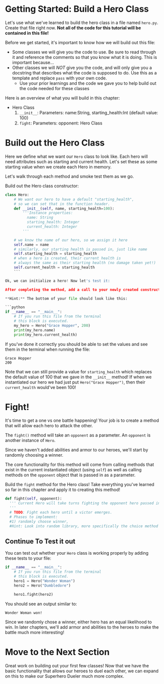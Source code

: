 # Getting Started: Build a Hero Class

Let's use what we've learned to build the hero class in a file named `hero.py`. Create that file right now. **Not all of the code for this tutorial will be contained in this file!**

Before we get started, it's important to know how we will build out this file:

- Some classes we will give you the code to use. Be sure to read through it and reference the comments so that you know what it is doing. This is important because...
- Other classes we will _NOT_ give you the code, and will only give you a docstring that describes what the code is supposed to do. Use this as a template and replace `pass` with your own code.
    - Use your prior learnings and the code we gave you to help build out the code needed for these classes

Here is an overview of what you will build in this chapter:

* Hero Class
  1. `__init__`: Parameters: name:String, starting_health:Int (default value: 100)
  2. `fight`: Parameters: opponent: Hero Class  


# Build out the Hero Class
Here we define what we want our `Hero` class to look like. Each hero will need attributes such as starting and current health. Let's set these as some starting value when we create each Hero in memory.

Let's walk through each method and smoke test them as we go.

Build out the Hero class constructor:

```python
class Hero:
    # We want our hero to have a default "starting_health",
    # so we can set that in the function header.
    def __init__(self, name, starting_health=100):
        '''Instance properties:
          name: String
          starting_health: Integer
          current_health: Integer
        '''

    # we know the name of our hero, so we assign it here
    self.name = name
    # similarly, our starting health is passed in, just like name
    self.starting_health = starting_health
    # when a hero is created, their current health is
    # always the same as their starting health (no damage taken yet!)
    self.current_health = starting_health
    ```

Ok, we can initialize a hero! Now let's test it:

After completing the method, add a call to your newly created constructor at the bottom of the file. This will let you test what you just did.

**Hint:** The bottom of your file should look like this:

```python
if __name__ == "__main__":
    # If you run this file from the terminal
    # this block is executed.
    my_hero = Hero("Grace Hopper", 200)
    print(my_hero.name)
    print(my_hero.current_health)
```

If you've done it correctly you should be able to set the values and see them in the terminal when running the file:

```
Grace Hopper
200
```

Note that we can still provide a value for `starting_health` which replaces the default value of 100 that we gave in the `__init__` method! If when we instantiated our hero we had just put `Hero("Grace Hopper")`, then their `current_health` would've been 100!


# Fight!

It's time to get a one vs one battle happening! Your job is to create a method that will allow each hero to attack the other.

The `fight()` method will take an `opponent` as a parameter. An `opponent` is another instance of `Hero`.

Since we haven't added abilities and armor to our heroes, we'll start by randomly choosing a winner.


The core functionality for this method will come from calling methods that exist in the current instantiated object (using `self`) as well as calling methods on the `opponent` object that is passed in as a parameter.

Build the `fight` method for the Hero class! Take everything you've learned so far in this chapter and apply it to creating this method!

```python
def fight(self, opponent):
  ''' Current Hero will take turns fighting the opponent hero passed in.
  '''
  # TODO: Fight each hero until a victor emerges.
  # Phases to implement:
  #1) randomly choose winner,
  #Hint: Look into random library, more specifically the choice method
```

## Continue To Test it out

You can test out whether your `Hero` class is working properly by adding these tests to your file:

```python
if __name__ == "__main__":
    # If you run this file from the terminal
    # this block is executed.
    hero1 = Hero("Wonder Woman")
    hero2 = Hero("Dumbledore")

    hero1.fight(hero2)
```

You should see an output similar to:

```
Wonder Woman won!
```

Since we randomly chose a winner, either hero has an equal likelihood to win. In later chapters, we'll add armor and abilities to the heroes to make the battle much more interesting!

# Move to the Next Section

Great work on building out your first few classes! Now that we have the basic functionality that allows our heroes to duel each other, we can expand on this to make our Superhero Dueler much more complex.
